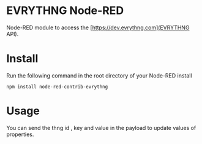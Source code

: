 EVRYTHNG Node-RED
=================

Node-RED module to access the [https://dev.evrythng.com](EVRYTHNG API).

# Install

Run the following command in the root directory of your Node-RED install

    npm install node-red-contrib-evrythng

# Usage

You can send the thng id , key and value in the payload to update values of properties.

